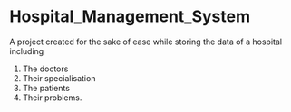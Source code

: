 # Hospital_Management_System
A project created for the sake of ease while storing the data of a hospital including
1. The doctors
2. Their specialisation
3. The patients
4. Their problems.
